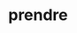 ---
title: "prendre"
alias: 
type: verb
meaning: to take
tags:
 - french
 - vocab
 - verb
created: 2023.01.08 12:32
created_by: Ádám
---